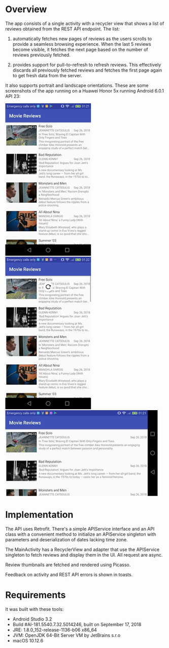 # Overview

The app consists of a single activity with a recycler view that shows a list of reviews obtained
from the REST API endpoint. The list:

1. automatically fetches new pages of reviews as the users scrolls to provide a seamless browsing
   experience. When the last 5 reviews become visible, it fetches the next page based on the
   number of reviews previously fetched.

1. provides support for pull-to-refresh to refresh reviews. This effectively discards all previously
   fetched reviews and fetches the first page again to get fresh data from the server.

It also supports portrait and landscape orientations. These are some screenshots of the app running
on a Huawei Honor 5x running Android 6.0.1 API 23:

![Portrait](huawei-1-portrait-small.png)
![Pull-to-refresh](huawei-3-refresh-small.png)
![Landscape](huawei-2-landscape-small.png)

# Implementation

The API uses Retrofit. There's a simple APIService interface and an API class with a convenient method
to initialize an APIService singleton with parameters and deserialization of dates lacking time zone.

The MainActivity has a RecyclerView and adapter that use the APIService singleton to fetch reviews
and display them in the UI. All request are async.

Review thumbnails are fetched and rendered using Picasso.

Feedback on activity and REST API errors is shown in toasts.

# Requirements

It was built with these tools:

* Android Studio 3.2
* Build #AI-181.5540.7.32.5014246, built on September 17, 2018
* JRE: 1.8.0_152-release-1136-b06 x86_64
* JVM: OpenJDK 64-Bit Server VM by JetBrains s.r.o
* macOS 10.12.6



